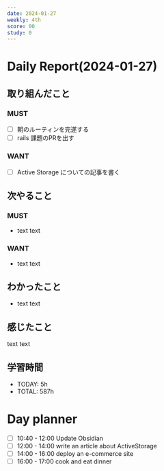 ```yaml
---
date: 2024-01-27
weekly: 4th
score: 00
study: 0
---
```

# Daily Report(2024-01-27)
## 取り組んだこと
### MUST
- [ ] 朝のルーティンを完遂する
- [ ] rails 課題のPRを出す
### WANT
- [ ] Active Storage についての記事を書く
## 次やること
### MUST
- text text
### WANT
- text text
## わかったこと
- text text
## 感じたこと
text text
## 学習時間
- TODAY: 5h
- TOTAL: 587h


# Day planner
- [ ] 10:40 - 12:00 Update Obsidian
- [ ] 12:00 - 14:00 write an article about ActiveStorage
- [ ] 14:00 - 16:00 deploy an e-commerce site
- [ ] 16:00 - 17:00 cook and eat dinner